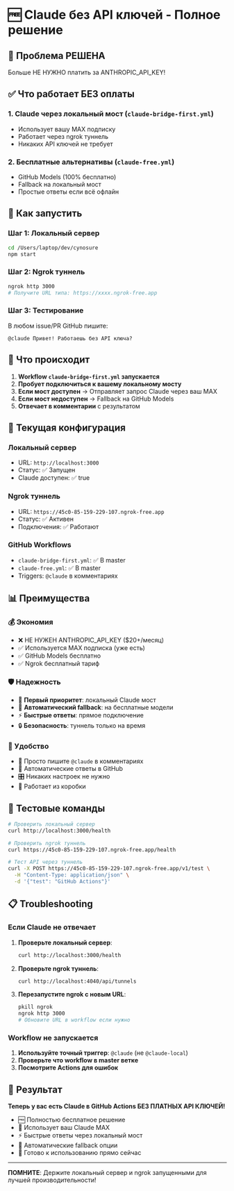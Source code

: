 # 🆓 Claude без API ключей - Полное решение

## 🚨 Проблема РЕШЕНА

Больше НЕ НУЖНО платить за ANTHROPIC_API_KEY!

## ✅ Что работает БЕЗ оплаты

### 1. Claude через локальный мост (`claude-bridge-first.yml`)

- Использует вашу MAX подписку
- Работает через ngrok туннель
- Никаких API ключей не требует

### 2. Бесплатные альтернативы (`claude-free.yml`)

- GitHub Models (100% бесплатно)
- Fallback на локальный мост
- Простые ответы если всё офлайн

## 🚀 Как запустить

### Шаг 1: Локальный сервер

```bash
cd /Users/laptop/dev/cynosure
npm start
```

### Шаг 2: Ngrok туннель

```bash
ngrok http 3000
# Получите URL типа: https://xxxx.ngrok-free.app
```

### Шаг 3: Тестирование

В любом issue/PR GitHub пишите:

```
@claude Привет! Работаешь без API ключа?
```

## 🎯 Что происходит

1. **Workflow `claude-bridge-first.yml` запускается**
2. **Пробует подключиться к вашему локальному мосту**
3. **Если мост доступен** → Отправляет запрос Claude через ваш MAX
4. **Если мост недоступен** → Fallback на GitHub Models
5. **Отвечает в комментарии** с результатом

## 🔧 Текущая конфигурация

### Локальный сервер

- URL: `http://localhost:3000`
- Статус: ✅ Запущен
- Claude доступен: ✅ true

### Ngrok туннель  

- URL: `https://45c0-85-159-229-107.ngrok-free.app`
- Статус: ✅ Активен
- Подключения: ✅ Работают

### GitHub Workflows

- `claude-bridge-first.yml`: ✅ В master
- `claude-free.yml`: ✅ В master
- Triggers: `@claude` в комментариях

## 📊 Преимущества

### 💰 Экономия

- ❌ НЕ НУЖЕН ANTHROPIC_API_KEY ($20+/месяц)
- ✅ Используется MAX подписка (уже есть)
- ✅ GitHub Models бесплатно
- ✅ Ngrok бесплатный тариф

### 🛡️ Надежность

- 🎯 **Первый приоритет**: локальный Claude мост
- 🔄 **Автоматический fallback**: на бесплатные модели
- ⚡ **Быстрые ответы**: прямое подключение
- 🔒 **Безопасность**: туннель только на время

### 🚀 Удобство

- 🤖 Просто пишите `@claude` в комментариях
- 📝 Автоматические ответы в GitHub
- 🎛️ Никаких настроек не нужно
- 🔧 Работает из коробки

## 🧪 Тестовые команды

```bash
# Проверить локальный сервер
curl http://localhost:3000/health

# Проверить ngrok туннель
curl https://45c0-85-159-229-107.ngrok-free.app/health

# Тест API через туннель
curl -X POST https://45c0-85-159-229-107.ngrok-free.app/v1/test \
  -H "Content-Type: application/json" \
  -d '{"test": "GitHub Actions"}'
```

## 📋 Troubleshooting

### Если Claude не отвечает

1. **Проверьте локальный сервер**:

   ```bash
   curl http://localhost:3000/health
   ```

2. **Проверьте ngrok туннель**:

   ```bash
   curl http://localhost:4040/api/tunnels
   ```

3. **Перезапустите ngrok с новым URL**:

   ```bash
   pkill ngrok
   ngrok http 3000
   # Обновите URL в workflow если нужно
   ```

### Workflow не запускается

1. **Используйте точный триггер**: `@claude` (не `@claude-local`)
2. **Проверьте что workflow в master ветке**
3. **Посмотрите Actions для ошибок**

## 🎉 Результат

**Теперь у вас есть Claude в GitHub Actions БЕЗ ПЛАТНЫХ API КЛЮЧЕЙ!**

- 🆓 Полностью бесплатное решение
- 🧠 Использует ваш Claude MAX
- ⚡ Быстрые ответы через локальный мост
- 🔄 Автоматические fallback опции
- 🎯 Готово к использованию прямо сейчас

---

**ПОМНИТЕ**: Держите локальный сервер и ngrok запущенными для лучшей производительности!
